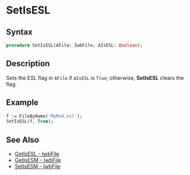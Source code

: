 # SetIsESL

## Syntax

```pascal
procedure SetIsESL(AFile: IwbFile; AIsESL: Boolean);
```

## Description

Sets the ESL flag in `AFile` if `AIsESL` is `True`; otherwise, **SetIsESL** clears the flag.

## Example

```pascal
f := FileByName('MyMod.esl');
SetIsESL(f, True);
```

## See Also

- [GetIsESL - IwbFile](IwbFile_GetIsESL.md)
- [GetIsESM - IwbFile](IwbFile_GetIsESM.md)
- [SetIsESM - IwbFile](IwbFile_SetIsESM.md)
